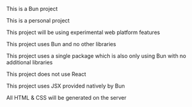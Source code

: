 This is a Bun project

This is a personal project

This project will be using experimental web platform features

This project uses Bun and no other libraries 

This project uses a single package which is also only using Bun with no additional libraries

This project does not use React

This project uses JSX provided natively by Bun

All HTML & CSS will be generated on the server 
